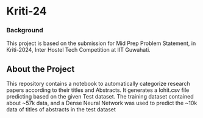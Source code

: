 # Kriti-24

### Background

This project is based on the submission for Mid Prep Problem Statement, in Kriti-2024, Inter Hostel Tech Competition at IIT Guwahati.


## About the Project
This repository contains a notebook to automatically categorize research papers according to their titles and Abstracts. It generates a lohit.csv file predicting based on the given Test dataset. The training dataset contained about ~57k data, and a Dense Neural Network was used to predict the ~10k data of titles of abstracts in the test dataset
